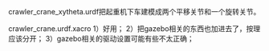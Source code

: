 crawler_crane_xytheta.urdf把起重机下车建模成两个平移关节和一个旋转关节。


crawler_crane.urdf.xacro
1）好用；
2）把gazebo相关的东西也加进去了，按理应该分开；
3）gazebo相关的驱动设置可能有些不太正确；

